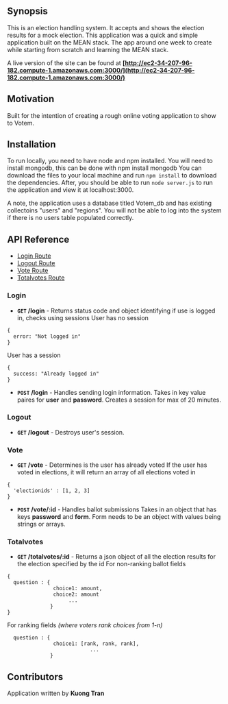 ## Synopsis

This is an election handling system. It accepts and shows the election results for a mock election.
This application was a quick and simple application built on the MEAN stack. 
The app around one week to create while starting from scratch and learning the MEAN stack.

A live version of the site can be found  at **[http://ec2-34-207-96-182.compute-1.amazonaws.com:3000/](http://ec2-34-207-96-182.compute-1.amazonaws.com:3000/)**

## Motivation

Built for the intention of creating a rough online voting application to show to Votem.

## Installation

To run locally, you need to have node and npm installed.
You will need to install mongodb, this can be done with <cod>npm install mongodb</code>
You can download the files to your local machine and run <code>npm install</code> to download the dependencies.
After, you should be able to run <code>node server.js</code> to run the application and view it at localhost:3000.

A note, the application uses a database titled Votem_db and has existing collectoins "users" and "regions". You will not be able to log into the system if there is no users table populated correctly.

## API Reference
* [Login Route](#login)
* [Logout Route](#logout)
* [Vote Route](#vote)
* [Totalvotes Route](#totalvotes)

### Login
- **<code>GET</code> /login** - Returns status code and object identifying if use is logged in, checks using sessions
User has no session
```
{
  error: "Not logged in"
}
```
User has a session
```
{
  success: "Already logged in"
}

```
- **<code>POST</code> /login** - Handles sending login information. Takes in key value paires for __user__ and __password__. Creates a session for max of 20 minutes.

### Logout
- **<code>GET</code> /logout** - Destroys user's session.

### Vote
- **<code>GET</code> /vote** - Determines is the user has already voted
If the user has voted in elections, it will return an array of all elections voted in
```
{
  'electionids' : [1, 2, 3]
}
```
- **<code>POST</code> /vote/:id** - Handles ballot submissions
Takes in an object that has keys __password__ and __form__.
Form needs to be an object with values being strings or arrays.

### Totalvotes
- **<code>GET</code> /totalvotes/:id** - Returns a json object of all the election results for the election specified by the id
For non-ranking ballot fields
```
{
  question : {
               choice1: amount, 
               choice2: amount
                    ...
              }
}
```
For ranking fields *(where voters rank choices from 1-n)*
```
  question : {
               choice1: [rank, rank, rank],
                           ...
              }
```

## Contributors

Application written by __Kuong Tran__
